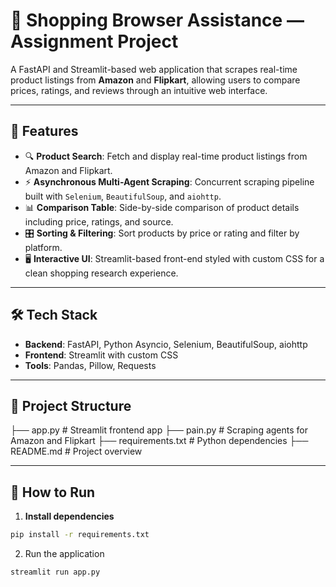 # 🛒 Shopping Browser Assistance — Assignment Project

A FastAPI and Streamlit-based web application that scrapes real-time product listings from **Amazon** and **Flipkart**, allowing users to compare prices, ratings, and reviews through an intuitive web interface.

---

## 📌 Features

- 🔍 **Product Search**: Fetch and display real-time product listings from Amazon and Flipkart.
- ⚡ **Asynchronous Multi-Agent Scraping**: Concurrent scraping pipeline built with `Selenium`, `BeautifulSoup`, and `aiohttp`.
- 📊 **Comparison Table**: Side-by-side comparison of product details including price, ratings, and source.
- 🎛️ **Sorting & Filtering**: Sort products by price or rating and filter by platform.
- 🖥️ **Interactive UI**: Streamlit-based front-end styled with custom CSS for a clean shopping research experience.

---

## 🛠️ Tech Stack

- **Backend**: FastAPI, Python Asyncio, Selenium, BeautifulSoup, aiohttp
- **Frontend**: Streamlit with custom CSS
- **Tools**: Pandas, Pillow, Requests

---

## 📂 Project Structure

├── app.py # Streamlit frontend app
├── pain.py # Scraping agents for Amazon and Flipkart
├── requirements.txt # Python dependencies
├── README.md # Project overview


---

## 🚀 How to Run

1. **Install dependencies**

```bash
pip install -r requirements.txt 
```
2. Run the application
````
streamlit run app.py
````
